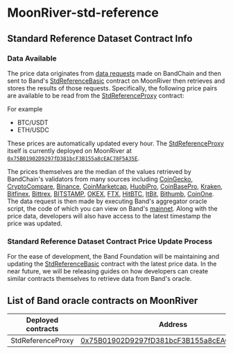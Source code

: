 # MoonRiver-std-reference

## Standard Reference Dataset Contract Info

### Data Available

The price data originates from [data requests](https://github.com/bandprotocol/bandchain/wiki/System-Overview#oracle-data-request) made on BandChain and then sent to Band's [StdReferenceBasic](https://moonriver.subscan.io/account/0xe89EA92AcA177B487F9c3502a7Cb9D76Dc5F5d84) contract on MoonRiver then retrieves and stores the results of those requests. Specifically, the following price pairs are available to be read from the [StdReferenceProxy](https://moonriver.subscan.io/account/0x75B01902D9297fD381bcF3B155a8cEAC78F5A35E) contract:

For example

- BTC/USDT
- ETH/USDC

These prices are automatically updated every hour. The [StdReferenceProxy](https://moonriver.subscan.io/account/0x75B01902D9297fD381bcF3B155a8cEAC78F5A35E) itself is currently deployed on MoonRiver at [`0x75B01902D9297fD381bcF3B155a8cEAC78F5A35E`](https://finder.terra.money/tequila-0004/address/terra16xjp4p3n4e29wgkqhjkxv2xn2q9z7jxzqgsyv9).

The prices themselves are the median of the values retrieved by BandChain's validators from many sources including [CoinGecko](https://www.coingecko.com/api/documentations/v3), [CryptoCompare](https://min-api.cryptocompare.com/), [Binance](https://github.com/binance-exchange/binance-official-api-docs/blob/master/rest-api.md), [CoinMarketcap](https://coinmarketcap.com/), [HuobiPro](https://www.huobi.vc/en-us/exchange/), [CoinBasePro](https://pro.coinbase.com/), [Kraken](https://www.kraken.com/), [Bitfinex](https://www.bitfinex.com/), [Bittrex](https://global.bittrex.com/), [BITSTAMP](https://www.bitstamp.net/), [OKEX](https://www.okex.com/), [FTX](https://ftx.com/), [HitBTC](https://hitbtc.com/), [ItBit](https://www.itbit.com/), [Bithumb](https://www.bithumb.com/), [CoinOne](https://coinone.co.kr/). The data request is then made by executing Band's aggregator oracle script, the code of which you can view on Band's [mainnet](https://cosmoscan.io/oracle-script/3). Along with the price data, developers will also have access to the latest timestamp the price was updated.

### Standard Reference Dataset Contract Price Update Process

For the ease of development, the Band Foundation will be maintaining and updating the [StdReferenceBasic](https://moonriver.subscan.io/account/0xe89EA92AcA177B487F9c3502a7Cb9D76Dc5F5d84) contract with the latest price data. In the near future, we will be releasing guides on how developers can create similar contracts themselves to retrieve data from Band's oracle.

## List of Band oracle contracts on MoonRiver

| Deployed contracts | Address  |
|--------------------|---|
| StdReferenceProxy  | [0x75B01902D9297fD381bcF3B155a8cEAC78F5A35E](https://moonriver.subscan.io/account/0x75B01902D9297fD381bcF3B155a8cEAC78F5A35E)  |
